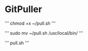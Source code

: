 # GitPuller


'''
chmod +x ~/pull.sh
'''

'''
sudo mv ~/pull.sh /usr/local/bin/
'''

'''
pull.sh
'''
